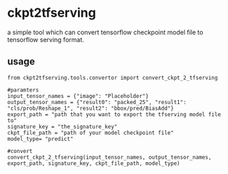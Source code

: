 # ckpt2tfserving
a simple tool which can convert tensorflow checkpoint model file to tensorflow serving format.

## usage


    from ckpt2tfserving.tools.convertor import convert_ckpt_2_tfserving

    #paramters
    input_tensor_names = {"image": "Placeholder"}
    output_tensor_names = {"result0": "packed_25", "result1": "cls/prob/Reshape_1", "result2": "bbox/pred/BiasAdd"}
    export_path = "path that you want to export the tfserving model file to"
    signature_key = "the_signature_key"
    ckpt_file_path = "path of your model checkpoint file"
    model_type= "predict"

    #convert
    convert_ckpt_2_tfserving(input_tensor_names, output_tensor_names, export_path, signature_key, ckpt_file_path, model_type)